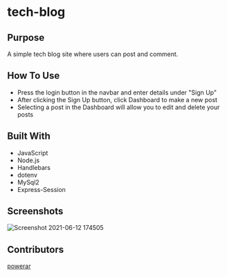 # tech-blog

## Purpose
A simple tech blog site where users can post and comment.

## How To Use
* Press the login button in the navbar and enter details under "Sign Up"
* After clicking the Sign Up button, click Dashboard to make a new post
* Selecting a post in the Dashboard will allow you to edit and delete your posts

## Built With
* JavaScript
* Node.js
* Handlebars
* dotenv
* MySql2
* Express-Session

## Screenshots
![Screenshot 2021-06-12 174505](https://user-images.githubusercontent.com/78888642/121789829-60445500-cba7-11eb-9050-2cc4762cb6d0.png)

## Contributors
[powerar](https://github.com/powerar)
